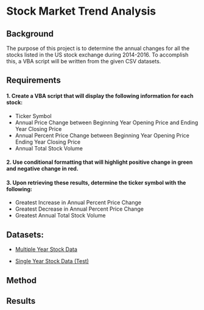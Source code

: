 # Stock Market Trend Analysis

## Background 

The purpose of this project is to determine the annual changes for all the stocks listed in the US stock exchange during 2014-2016.  To accomplish this, a VBA script will be written from the given CSV datasets.

## Requirements

#### 1. Create a VBA script that will display the following information for each stock:

* Ticker Symbol
* Annual Price Change between Beginning Year Opening Price and Ending Year Closing Price 
* Annual Percent Price Change between Beginning Year Opening Price Ending Year Closing Price 
* Annual Total Stock Volume

#### 2. Use conditional formatting that will highlight positive change in green and negative change in red.

#### 3. Upon retrieving these results, determine the ticker symbol with the following:

* Greatest Increase in Annual Percent Price Change
* Greatest Decrease in Annual Percent Price Change
* Greatest Annual Total Stock Volume

## Datasets:
* [Multiple Year Stock Data](https://github.com/cecileung1208/Stock-Market-Trend-Analysis/blob/main/Final%20Results/Multiple_year_stock_data.xlsx)

* [Single Year Stock Data (Test)](https://github.com/cecileung1208/VBA-challenge/blob/main/Test/Unit%202%20-%20VBA_Homework_Instructions_Resources_alphabetical_testing%20-%20Verifying.xlsm) 

## Method 


## Results

